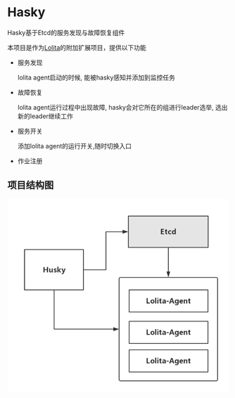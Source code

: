 Hasky
======
Hasky基于Etcd的服务发现与故障恢复组件

本项目是作为[Lolita](https://github.com/domac/lolita)的附加扩展项目，提供以下功能

- 服务发现

    lolita agent启动的时候, 能被hasky感知并添加到监控任务

- 故障恢复

    lolita agent运行过程中出现故障, hasky会对它所在的组进行leader选举, 选出新的leader继续工作

- 服务开关

    添加lolita agent的运行开关,随时切换入口

- 作业注册


## 项目结构图

![hasky](hasky.png)